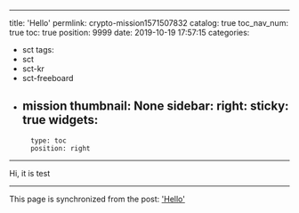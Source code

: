 
---
title: 'Hello'
permlink: crypto-mission1571507832
catalog: true
toc_nav_num: true
toc: true
position: 9999
date: 2019-10-19 17:57:15
categories:
- sct
tags:
- sct
- sct-kr
- sct-freeboard
- mission
thumbnail: None
sidebar:
    right:
        sticky: true
widgets:
    -
        type: toc
        position: right
---


Hi, it is test

- - -

This page is synchronized from the post: ['Hello'](https://steemit.com/@buk.world/crypto-mission1571507832)
